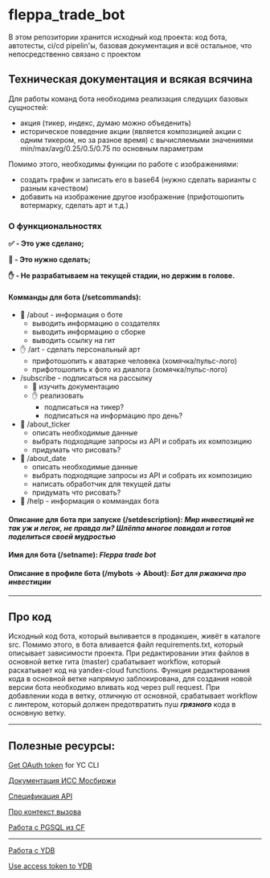 # fleppa_trade_bot

В этом репозитории хранится исходный код проекта: код бота, автотесты, ci/cd pipelin'ы, базовая документация и всё остальное, что непосредственно связано с проектом

## Техническая документация и всякая всячина

Для работы команд бота необходима реализация следущих базовых сущностей:
* акция (тикер, индекс, думаю можно объеденить)
* историческое поведение акции (является композицией акции с одним тикером, но за разное время) с вычисляемыми значениями min/max/avg/0.25/0.5/0.75 по основным параметрам

Помимо этого, необходимы функции по работе с изображениями:
* создать график и записать его в base64 (нужно сделать варианты с разным качеством)
* добавить на изображение другое изображение (прифотошопить вотермарку, сделать арт и т.д.)


### О функциональностях
__:white_check_mark: - Это уже сделано;__ 

__:white_square_button: - Это нужно сделать;__

__:hand: - Не разрабатываем на текущей стадии, но держим в голове.__

#### Комманды для бота (/setcommands):

* :white_square_button: /about - информация о боте
  * выводить информацию о создателях
  * выводить информацию о сборке
  * выводить ссылку на гит
* :hand: /art - сделать персональный арт
  * прифотошопить к аватарке человека (хомячка/пульс-лого)
  * прифотошопить к фото из диалога (хомячка/пульс-лого)
* /subscribe - подписаться на рассылку
  * :white_square_button: изучить документацию
  * :hand: реализовать
    * подписаться на тикер?
    * подписаться на информацию про день?
* :white_square_button: /about_ticker
  * описать необходимые данные
  * выбрать подходящие запросы из API и собрать их композицию
  * придумать что рисовать?
* :white_square_button: /about_date
  * описать необходимые данные
  * выбрать подходящие запросы из API и собрать их композицию
  * написать обработчик для текущей даты
  * придумать что рисовать?
* :white_square_button: /help - информация о коммандах бота


#### Описание для бота при запуске (/setdescription): ***Мир инвестиций не так уж и легок, не правда ли? Шлёппа многое повидал и готов поделиться своей мудростью***
#### Имя для бота (/setname): ***Fleppa trade bot***
#### Описание в профиле бота (/mybots -> About): ***Бот для ржакича про инвестиции***
---
## Про код

Исходный код бота, который выливается в продакшен, живёт в каталоге src. Помимо этого, в бота вливается файл requirements.txt, который описывает зависимости проекта.
При редактировании этих файлов в основной ветке гита (master) срабатывает workflow, который раскатывает код на yandex-cloud functions.
Функция редактирования кода в основной ветке напрямую заблокирована, для создания новой версии бота необходимо вливать код через pull request.
При добавлении кода в ветку, отличную от основной, срабатывает workflow с линтером, который должен предотвратить пуш ___грязного___ кода в основную ветку.

---
## Полезные ресурсы:

<a href=https://cloud.yandex.ru/docs/iam/concepts/authorization/oauth-token>Get OAuth token</a> for YC CLI

<a href=https://www.moex.com/a2193>Документация ИСС Мосбиржи</a> 

<a href=http://iss.moex.com/iss/reference/>Спецификация API</a>

<a href=https://cloud.yandex.ru/docs/functions/lang/python/context>Про контекст вызова</a>

<a href=https://cloud.yandex.ru/docs/functions/operations/database-connection>Работа с PGSQL из CF</a>

---

<a href=https://cloud.yandex.ru/docs/functions/tutorials/connect-to-ydb>Работа с YDB</a>

<a href=https://github.com/ydb-platform/ydb-python-sdk/blob/main/examples/access-token-credentials/main.py>Use access token to YDB</a>
